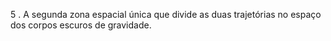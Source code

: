 ﻿5 . A segunda zona espacial única que divide as duas trajetórias no espaço dos corpos escuros de gravidade.